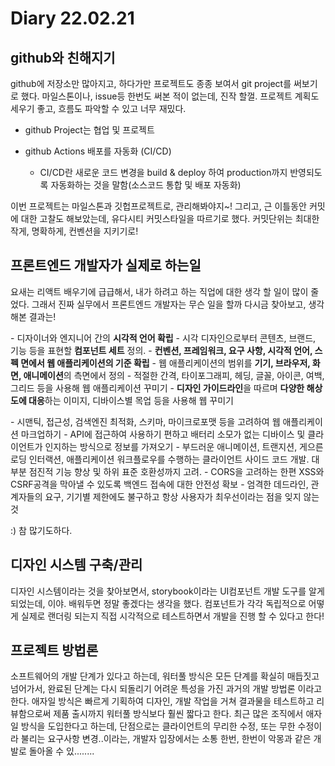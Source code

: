 # Diary 22.02.21

## github와 친해지기

github에 저장소만 많아지고, 하다가만 프로젝트도 종종 보여서 git project를 써보기로 했다. 마일스톤이나, issue등 한번도 써본 적이 없는데, 진작 할껄. 프로젝트 계획도 세우기 좋고, 흐름도 파악할 수 있고 너무 재밌다. 

- github Project는 협업 및 프로젝트

- github Actions 배포를 자동화 (CI/CD) 
  - CI/CD란 새로운 코드 변경을 build & deploy 하여 production까지 반영되도록 자동화하는 것을 말함(소스코드 통합 및 배포 자동화)

이번 프로젝트는 마일스톤과 깃헙프로젝트로, 관리해봐야지~! 그리고, 근 이틀동안 커밋에 대한 고찰도 해보았는데, 유다시티 커밋스타일을 따르기로 했다. 커밋단위는 최대한 작게, 명확하게, 컨벤션을 지키기로! 

## 프론트엔드 개발자가 실제로 하는일

요새는 리액트 배우기에 급급해서, 내가 하려고 하는 직업에 대한 생각 할 일이 많이 줄었다. 그래서 진짜 실무에서 프론트엔드 개발자는 무슨 일을 할까 다시금 찾아보고, 생각해본 결과는!

\- 디자이너와 엔지니어 간의 **시각적 언어 확립**
\- 시각 디자인으로부터 콘텐츠, 브랜드, 기능 등을 표현할 **컴포넌트 세트** 정의.
\- **컨벤션, 프레임워크, 요구 사항, 시각적 언어, 스펙 면에서 웹 애플리케이션의 기준 확립**
\- 웹 애플리케이션의 범위를 **기기, 브라우저, 화면, 애니메이션**의 측면에서 정의
\- 적절한 간격, 타이포그래피, 헤딩, 글꼴, 아이콘, 여백, 그리드 등을 사용해 웹 애플리케이션 꾸미기
\- **디자인 가이드라인**을 따르며 **다양한 해상도에 대응**하는 이미지, 디바이스별 목업 등을 사용해 웹 꾸미기

\- 시맨틱, 접근성, 검색엔진 최적화, 스키마, 마이크로포맷 등을 고려하여 웹 애플리케이션 마크업하기
\- API에 접근하여 사용하기 편하고 배터리 소모가 없는 디바이스 및 클라이언트가 인지하는 방식으로 정보를 
가져오기
\- 부드러운 애니메이션, 트랜지션, 게으른 로딩 인터랙션, 애플리케이션 워크플로우를 수행하는 
클라이언트 사이드 코드 개발. 대부분 점진적 기능 향상 및 하위 표준 호환성까지 고려.
\- CORS을 고려하는 한편 XSS와 CSRF공격을 막아낼 수 있도록 백엔드 접속에 대한 안전성 확보
\- 엄격한 데드라인, 관계자들의 요구, 기기별 제한에도 불구하고 항상 사용자가 최우선이라는 점을 잊지 않는 것

:) 참 많기도하다. 

## 디자인 시스템 구축/관리

디자인 시스템이라는 것을 찾아보면서, storybook이라는 UI컴포넌트 개발 도구를 알게 되었는데, 이야. 배워두면 정말 좋겠다는 생각을 했다. 컴포넌트가 각각 독립적으로 어떻게 실제로 랜더링 되는지 직접 시각적으로 테스트하면서 개발을 진행 할 수 있다고 한다! 

## 프로젝트 방법론

소프트웨어의 개발 단계가 있다고 하는데, 워터풀 방식은 모든 단계를 확실히 매듭짓고 넘어가서, 완료된 단계는 다시 되돌리기 어려운 특성을 가진 과거의 개발 방법론 이라고 한다. 애자일 방식은 빠르게 기획하여 디자인, 개발 작업을 거쳐 결과물을 테스트하고 리뷰함으로써 제품 출시까지 워터풀 방식보다 훨씬 짧다고 한다. 최근 많은 조직에서 애자일 방식을 도입한다고 하는데, 단점으로는 클라이언트의 무리한 수정, 또는 무한 수정이라 불리는 요구사항 변경..이라는, 개발자 입장에서는 소통 한번, 한번이 악몽과 같은 개발로 돌아올 수 있........